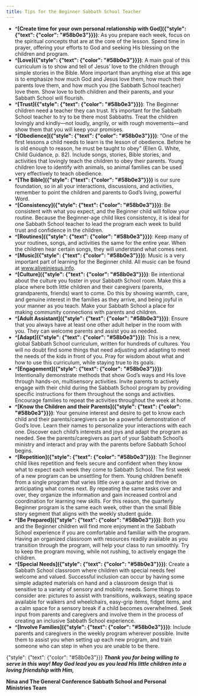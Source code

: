 ```yaml
---
title: Tips for the Beginner Sabbath School Teacher
---
```


- **^[Create time for your own personal relationship with God]({"style": {"text": {"color": "#58b0e3"}}})**: As you prepare each week, focus on the spiritual concepts that are at the core of the lesson. Spend time in prayer, offering your efforts to God and seeking His blessing on the children and program. 
- **^[Love]({"style": {"text": {"color": "#58b0e3"}}})**: A main goal of this curriculum is to show and tell of Jesus’ love to the children through simple stories in the Bible. More important than anything else at this age is to emphasize how much God and Jesus love them, how much their parents love them, and how much you (the Sabbath School teacher) love them. Show love to both children and their parents, and your Sabbath School will flourish. 
- **^[Trust]({"style": {"text": {"color": "#58b0e3"}}})**: The Beginner children need a teacher they can trust. It’s important for the Sabbath School teacher to try to be there most Sabbaths. Treat the children lovingly and kindly—not loudly, angrily, or with rough movements—and show them that you will keep your promises.
- **^[Obedience]({"style": {"text": {"color": "#58b0e3"}}})**: “One of the first lessons a child needs to learn is the lesson of obedience. Before he is old enough to reason, he must be taught to obey” (Ellen G. White, Child Guidance, p. 82). Include songs, stories, Bible stories, and activities that lovingly teach the children to obey their parents. Young children love to identify with animals, so animal families can be used very effectively to teach obedience.
- **^[The Bible]({"style": {"text": {"color": "#58b0e3"}}})** is our sure foundation, so in all your interactions, discussions, and activities, remember to point the children and parents to God’s living, powerful Word.
- **^[Consistency]({"style": {"text": {"color": "#58b0e3"}}})**: Be consistent with what you expect, and the Beginner child will follow your routine. Because the Beginner-age child likes consistency, it is ideal for one Sabbath School teacher to lead the program each week to build trust and confidence in the children. 
- **^[Routines]({"style": {"text": {"color": "#58b0e3"}}})**: Keep many of your routines, songs, and activities the same for the entire year. When the children hear certain songs, they will understand what comes next. 
- **^[Music]({"style": {"text": {"color": "#58b0e3"}}})**: Music is a very important part of learning for the Beginner child. All music can be found at www.aliveinjesus.info.
- **^[Culture]({"style": {"text": {"color": "#58b0e3"}}})**: Be intentional about the culture you foster in your Sabbath School room. Make this a place where both little children and their caregivers (parents, grandparents, friends) want to come. Do this by showing warmth, care, and genuine interest in the families as they arrive, and being joyful in your manner as you teach. Make your Sabbath School a place for making community connections with parents and children.
- **^[Adult Assistant]({"style": {"text": {"color": "#58b0e3"}}})**: Ensure that you always have at least one other adult helper in the room with you. They can welcome parents and assist you as needed. 
- **^[Adapt]({"style": {"text": {"color": "#58b0e3"}}})**: This is a new, global Sabbath School curriculum, written for hundreds of cultures. You will no doubt find some things that need adjusting and adapting to meet the needs of the kids in front of you. Pray for wisdom about what and how to use this curriculum, while staying true to its goals. 
- **^[Engagement]({"style": {"text": {"color": "#58b0e3"}}})**: Intentionally demonstrate methods that show God’s ways and His love through hands-on, multisensory activities. Invite parents to actively engage with their child during the Sabbath School program by providing specific instructions for them throughout the songs and activities. Encourage families to repeat the activities throughout the week at home. 
- **^[Know the Children and their Parents]({"style": {"text": {"color": "#58b0e3"}}})**: Your genuine interest and desire to get to know each child and their parents/caregivers can be a powerful demonstration of God’s love. Learn their names to personalize your interactions with each one. Discover each child’s interests and joys and adapt the program as needed. See the parents/caregivers as part of your Sabbath School’s ministry and interact and pray with the parents before Sabbath School begins. 
- **^[Repetition]({"style": {"text": {"color": "#58b0e3"}}})**: The Beginner child likes repetition and feels secure and confident when they know what to expect each week they come to Sabbath School. The first week of a new program can be unsettling for them. Young children benefit from a single program that varies little over a quarter and thrive on anticipating what comes next. By repeating the same tasks over and over, they organize the information and gain increased control and coordination for learning new skills. For this reason, the quarterly Beginner program is the same each week, other than the small Bible story segment that aligns with the weekly student guide. 
- **^[Be Prepared]({"style": {"text": {"color": "#58b0e3"}}})**:  Both you and the Beginner children will find more enjoyment in the Sabbath School experience if you are comfortable and familiar with the program. Having an organized classroom with resources readily available as you transition through the program, will help your class to run smoothly. Try to keep the program moving, while not rushing, to actively engage the children. 
- **^[Special Needs]({"style": {"text": {"color": "#58b0e3"}}})**: Create a Sabbath School classroom where children with special needs feel welcome and valued. Successful inclusion can occur by having some simple adapted materials on hand and a classroom design that is sensitive to a variety of sensory and mobility needs. Some things to consider are: pictures to assist with transitions, walkways, seating space available for walkers and wheelchairs, easy-grip items, fidget items, and a calm space for a sensory break if a child becomes overwhelmed. Seek input from parents and caregivers and involve them in the process of creating an inclusive Sabbath School experience.
- **^[Involve Families]({"style": {"text": {"color": "#58b0e3"}}})**:  Include parents and caregivers in the weekly program wherever possible. Invite them to assist you when setting up each new program, and train someone who can step in when you are unable to be there.

{"style": {"text": {"color": "#58b0e3"}}}
_**Thank you for being willing to serve in this way! May God lead you as you lead His little children into a loving friendship with Him,**_ 

**Nina and The General Conference Sabbath School and Personal Ministries Team**
